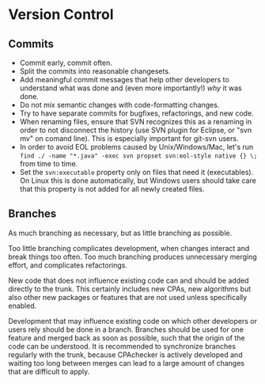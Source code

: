 <!--
This file is part of CPAchecker,
a tool for configurable software verification:
https://cpachecker.sosy-lab.org

SPDX-FileCopyrightText: 2007-2020 Dirk Beyer <https://www.sosy-lab.org>

SPDX-License-Identifier: Apache-2.0
-->

Version Control
===============

Commits
-------
- Commit early, commit often.
- Split the commits into reasonable changesets.
- Add meaningful commit messages that help other developers
  to understand what was done and (even more importantly!) *why* it was done.
- Do not mix semantic changes with code-formatting changes.
- Try to have separate commits for bugfixes, refactorings, and new code.
- When renaming files, ensure that SVN recognizes this as a renaming
  in order to not disconnect the history (use SVN plugin for Eclipse,
  or "svn mv" on comand line). This is especially important for git-svn users.
- In order to avoid EOL problems caused by Unix/Windows/Mac, let's run
  `find ./ -name "*.java" -exec svn propset svn:eol-style native {} \;`
  from time to time.
- Set the `svn:executable` property only on files that need it (executables).
  On Linux this is done automatically, but Windows users should take care
  that this property is not added for all newly created files.

Branches
--------
As much branching as necessary, but as little branching as possible.

Too little branching complicates development,
when changes interact and break things too often.
Too much branching produces unnecessary merging effort,
and complicates refactorings.

New code that does not influence existing code
can and should be added directly to the trunk.
This certainly includes new CPAs, new algorithms
but also other new packages or features
that are not used unless specifically enabled.

Development that may influence existing code on which other developers or users rely
should be done in a branch.
Branches should be used for one feature and merged back as soon as possible,
such that the origin of the code can be understood.
It is recommended to synchronize branches regularly with the trunk,
because CPAchecker is actively developed and waiting too long between merges
can lead to a large amount of changes that are difficult to apply.
